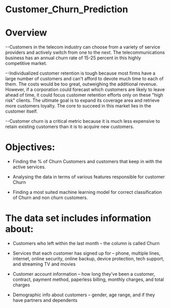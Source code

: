 # Customer_Churn_Prediction
 # Overview
--Customers in the telecom industry can choose from a variety of service providers and actively switch from one to the next. The telecommunications business has an annual churn rate of 15-25 percent in this highly competitive market.

--Individualized customer retention is tough because most firms have a large number of customers and can't afford to devote much time to each of them. The costs would be too great, outweighing the additional revenue. However, if a corporation could forecast which customers are likely to leave ahead of time, it could focus customer retention efforts only on these "high risk" clients. The ultimate goal is to expand its coverage area and retrieve more customers loyalty. The core to succeed in this market lies in the customer itself.

--Customer churn is a critical metric because it is much less expensive to retain existing customers than it is to acquire new customers.

# Objectives:
- Finding the % of Churn Customers and customers that keep in with the active services.

- Analysing the data in terms of various features responsible for customer Churn

- Finding a most suited machine learning model for correct classification of Churn and non churn customers.


# The data set includes information about:

- Customers who left within the last month – the column is called Churn

- Services that each customer has signed up for – phone, multiple lines, internet, online security, online backup, device protection, tech support, and streaming TV and movies

- Customer account information – how long they’ve been a customer, contract, payment method, paperless billing, monthly charges, and total charges

- Demographic info about customers – gender, age range, and if they have partners and dependents
